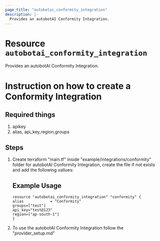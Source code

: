 ```yaml
---
page_title: "autobotai_conformity_integration"
description: |-
  Provides an autobotAI Conformity Integration.
---
```


# Resource `autobotai_conformity_integration`
Provides an autobotAI Conformity Integration.

# Instruction on how to create a Conformity Integration

## Required things 
1. apikey
2. alias, api_key,region,groups

## Steps 
1. Create terraform "main.tf" inside "example/integrations/conformity" folder for autobotAI Conformity Integration, create the file if not exists and add the following vallues:
    ## Example Usage 
    ```
    resource "autobotai_conformity_integration" "conformity" {
    alias            = "Conformity"
    groups=["test"]
    api_key="test@123"
    region=["ap-south-1"]
    }
    ```
2. To use the autobotAI Conformity Integration follow the "provider_setup.md"
